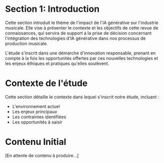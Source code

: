 # Section 1: Introduction
Cette section introduit le thème de l'impact de l'IA générative sur l'industrie musicale. Elle vise à présenter le contexte et les objectifs de cette revue de connaissances, qui servira de support à la prise de décision concernant l'intégration des technologies d'IA générative dans nos processus de production musicale.

L'étude s'inscrit dans une démarche d'innovation responsable, prenant en compte à la fois les opportunités offertes par ces nouvelles technologies et les enjeux éthiques et pratiques qu'elles soulèvent.

# Contexte de l'étude
Cette section détaille le contexte dans lequel s'inscrit notre étude, incluant :
- L'environnement actuel
- Les enjeux principaux
- Les contraintes identifiées
- Les opportunités à saisir

# Contenu Initial
[En attente de contenu à produire...]
